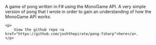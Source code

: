 <!-- title: Pong F# -->
<div style="height: 60vh;"
    <p>
        A game of pong written in F# using the MonoGame API. A very simple version of pong that I wrote in order to gain an understanding of how the MonoGame API works. 
    </p>

    <p>
        View the github repo <a href="https://github.com/joshthepirate/pong-fsharp">here</a>.
    </p>
</div>